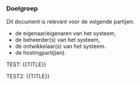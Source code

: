 ### Doelgroep

Dit document is relevant voor de volgende partijen:
* de eigenaar/eigenaren van het systeem,
* de beheerder(s) van het systeem,
* de ontwikkelaar(s) van het systeem.
* de hostingpartij(en).

TEST: {{TITLE}}

TEST2: {{TITLE}}
